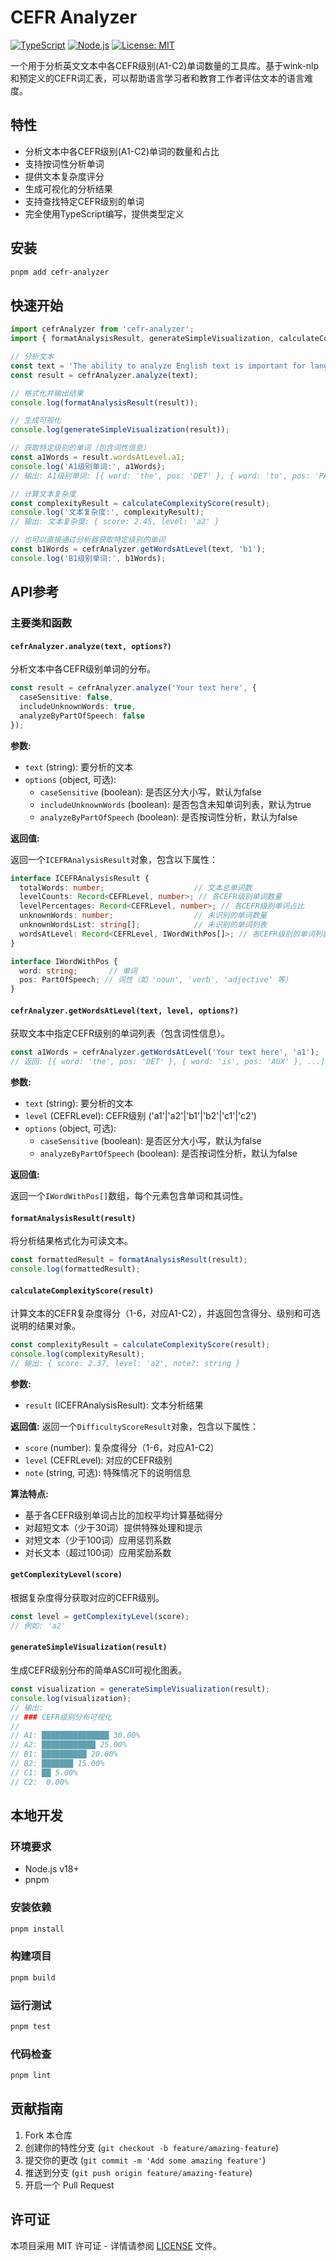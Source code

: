 # CEFR Analyzer

[![TypeScript](https://img.shields.io/badge/TypeScript-4.9.5-blue.svg)](https://www.typescriptlang.org/)
[![Node.js](https://img.shields.io/badge/Node.js-v18%2B-green.svg)](https://nodejs.org/)
[![License: MIT](https://img.shields.io/badge/License-MIT-yellow.svg)](https://opensource.org/licenses/MIT)

一个用于分析英文文本中各CEFR级别(A1-C2)单词数量的工具库。基于wink-nlp和预定义的CEFR词汇表，可以帮助语言学习者和教育工作者评估文本的语言难度。

## 特性

- 分析文本中各CEFR级别(A1-C2)单词的数量和占比
- 支持按词性分析单词
- 提供文本复杂度评分
- 生成可视化的分析结果
- 支持查找特定CEFR级别的单词
- 完全使用TypeScript编写，提供类型定义

## 安装

```bash
pnpm add cefr-analyzer
```

## 快速开始

```typescript
import cefrAnalyzer from 'cefr-analyzer';
import { formatAnalysisResult, generateSimpleVisualization, calculateComplexityScore } from 'cefr-analyzer';

// 分析文本
const text = 'The ability to analyze English text is important for language learners.';
const result = cefrAnalyzer.analyze(text);

// 格式化并输出结果
console.log(formatAnalysisResult(result));

// 生成可视化
console.log(generateSimpleVisualization(result));

// 获取特定级别的单词（包含词性信息）
const a1Words = result.wordsAtLevel.a1;
console.log('A1级别单词:', a1Words);
// 输出: A1级别单词: [{ word: 'the', pos: 'DET' }, { word: 'to', pos: 'PART' }, ...]

// 计算文本复杂度
const complexityResult = calculateComplexityScore(result);
console.log('文本复杂度:', complexityResult);
// 输出: 文本复杂度: { score: 2.45, level: 'a2' }

// 也可以直接通过分析器获取特定级别的单词
const b1Words = cefrAnalyzer.getWordsAtLevel(text, 'b1');
console.log('B1级别单词:', b1Words);
```

## API参考

### 主要类和函数

#### `cefrAnalyzer.analyze(text, options?)`

分析文本中各CEFR级别单词的分布。

```typescript
const result = cefrAnalyzer.analyze('Your text here', {
  caseSensitive: false,
  includeUnknownWords: true,
  analyzeByPartOfSpeech: false
});
```

**参数:**

- `text` (string): 要分析的文本
- `options` (object, 可选):
  - `caseSensitive` (boolean): 是否区分大小写，默认为false
  - `includeUnknownWords` (boolean): 是否包含未知单词列表，默认为true
  - `analyzeByPartOfSpeech` (boolean): 是否按词性分析，默认为false

**返回值:**

返回一个`ICEFRAnalysisResult`对象，包含以下属性：

```typescript
interface ICEFRAnalysisResult {
  totalWords: number;                    // 文本总单词数
  levelCounts: Record<CEFRLevel, number>; // 各CEFR级别单词数量
  levelPercentages: Record<CEFRLevel, number>; // 各CEFR级别单词占比
  unknownWords: number;                  // 未识别的单词数量
  unknownWordsList: string[];            // 未识别的单词列表
  wordsAtLevel: Record<CEFRLevel, IWordWithPos[]>; // 各CEFR级别的单词列表（包含词性）
}

interface IWordWithPos {
  word: string;       // 单词
  pos: PartOfSpeech; // 词性（如 'noun', 'verb', 'adjective' 等）
}
```

#### `cefrAnalyzer.getWordsAtLevel(text, level, options?)`

获取文本中指定CEFR级别的单词列表（包含词性信息）。

```typescript
const a1Words = cefrAnalyzer.getWordsAtLevel('Your text here', 'a1');
// 返回: [{ word: 'the', pos: 'DET' }, { word: 'is', pos: 'AUX' }, ...]
```

**参数:**

- `text` (string): 要分析的文本
- `level` (CEFRLevel): CEFR级别 ('a1'|'a2'|'b1'|'b2'|'c1'|'c2')
- `options` (object, 可选):
  - `caseSensitive` (boolean): 是否区分大小写，默认为false
  - `analyzeByPartOfSpeech` (boolean): 是否按词性分析，默认为false

**返回值:**

返回一个`IWordWithPos[]`数组，每个元素包含单词和其词性。

#### `formatAnalysisResult(result)`

将分析结果格式化为可读文本。

```typescript
const formattedResult = formatAnalysisResult(result);
console.log(formattedResult);
```

#### `calculateComplexityScore(result)`

计算文本的CEFR复杂度得分（1-6，对应A1-C2），并返回包含得分、级别和可选说明的结果对象。

```typescript
const complexityResult = calculateComplexityScore(result);
console.log(complexityResult);
// 输出: { score: 2.37, level: 'a2', note?: string }
```

**参数:**
- `result` (ICEFRAnalysisResult): 文本分析结果

**返回值:**
返回一个`DifficultyScoreResult`对象，包含以下属性：
- `score` (number): 复杂度得分（1-6，对应A1-C2）
- `level` (CEFRLevel): 对应的CEFR级别
- `note` (string, 可选): 特殊情况下的说明信息

**算法特点:**
- 基于各CEFR级别单词占比的加权平均计算基础得分
- 对超短文本（少于30词）提供特殊处理和提示
- 对短文本（少于100词）应用惩罚系数
- 对长文本（超过100词）应用奖励系数

#### `getComplexityLevel(score)`

根据复杂度得分获取对应的CEFR级别。

```typescript
const level = getComplexityLevel(score);
// 例如: 'a2'
```

#### `generateSimpleVisualization(result)`

生成CEFR级别分布的简单ASCII可视化图表。

```typescript
const visualization = generateSimpleVisualization(result);
console.log(visualization);
// 输出:
// ### CEFR级别分布可视化
//
// A1: ███████████████ 30.00%
// A2: ████████████ 25.00%
// B1: ██████████ 20.00%
// B2: ███████ 15.00%
// C1: ██ 5.00%
// C2:  0.00%
```

## 本地开发

### 环境要求

- Node.js v18+
- pnpm

### 安装依赖

```bash
pnpm install
```

### 构建项目

```bash
pnpm build
```

### 运行测试

```bash
pnpm test
```

### 代码检查

```bash
pnpm lint
```

## 贡献指南

1. Fork 本仓库
2. 创建你的特性分支 (`git checkout -b feature/amazing-feature`)
3. 提交你的更改 (`git commit -m 'Add some amazing feature'`)
4. 推送到分支 (`git push origin feature/amazing-feature`)
5. 开启一个 Pull Request

## 许可证

本项目采用 MIT 许可证 - 详情请参阅 [LICENSE](LICENSE) 文件。